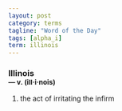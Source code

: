 ```yaml
---
layout: post
category: terms
tagline: "Word of the Day"
tags: [alpha_i]
term: illinois
---
```


<h3>Illinois<br/> <small>&mdash; v. (ill<span>&middot;</span>i<span>&middot;</span>nois)</small></h3>
<p><ol>
<li>the act of irritating the infirm</li>
</ol></p>
